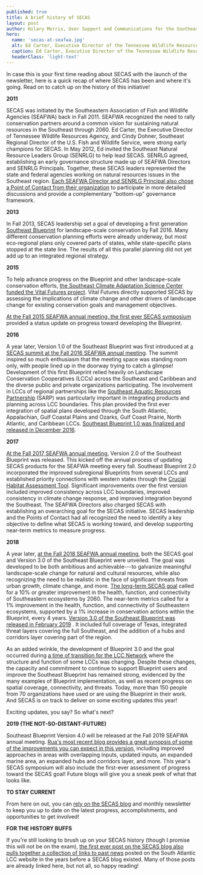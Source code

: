 ```yaml
---
published: true
title: A brief history of SECAS
layout: post
author: Hilary Morris, User Support and Communications for the Southeast and South Atlantic Blueprints
hero:
  name: 'secas-at-seafwa.jpg'
  alt: Ed Carter, Executive Director of the Tennessee Wildlife Resources Agency, speaks about the history and importance of SECAS at the 2016 SEAFWA annual meeting.
  caption: Ed Carter, Executive Director of the Tennessee Wildlife Resources Agency, speaks about the history and importance of SECAS at the 2016 SEAFWA annual meeting.
  headerClass: 'light-text'
---
```

In case this is your first time reading about SECAS with the launch of the newsletter, here is a quick recap of where SECAS has been and where it's going. Read on to catch up on the history of this initiative!<!--more-->

**2011**

SECAS was initiated by the Southeastern Association of Fish and Wildlife Agencies (SEAFWA) back in Fall 2011. SEAFWA recognized the need to rally conservation partners around a common vision for sustaining natural resources in the Southeast through 2060. Ed Carter, the Executive Director of Tennessee Wildlife Resources Agency, and Cindy Dohner, Southeast Regional Director of the U.S. Fish and Wildlife Service, were strong early champions for SECAS. In May 2012, Ed invited the Southeast Natural Resource Leaders Group (SENRLG) to help lead SECAS. SENRLG agreed, establishing an early governance structure made up of SEAFWA Directors and SENRLG Principals. Together, these SECAS leaders represented the state and federal agencies working on natural resources issues in the Southeast region. [Each SEAFWA Director and SENRLG Principal also chose a Point of Contact from their organization](https://secassoutheast.org/partners) to participate in more detailed discussions and provide a complementary "bottom-up" governance framework.

**2013**

In Fall 2013, SECAS leadership set a goal of developing a first generation [Southeast Blueprint](https://secassoutheast.org/blueprint) for landscape-scale conservation by Fall 2016. Many different conservation planning efforts were already underway, but most eco-regional plans only covered parts of states, while state-specific plans stopped at the state line. The results of all this parallel planning did not yet add up to an integrated regional strategy.

**2015**

To help advance progress on the Blueprint and other landscape-scale conservation efforts, [the Southeast Climate Adaptation Science Center funded the Vital Futures project](https://globalchange.ncsu.edu/secsc/projects-fiscal-year/conservation-adaptation-planning-for-landscape-and-climate-change-in-the-southeast/). Vital Futures directly supported SECAS by assessing the implications of climate change and other drivers of landscape change for existing conservation goals and management objectives.

[At the Fall 2015 SEAFWA annual meeting, the first ever SECAS symposium](http://www.southatlanticlcc.org/2015/11/06/reflections-on-the-southeast-conservation-adaptation-strategy-symposium/) provided a status update on progress toward developing the Blueprint.

**2016**

A year later, Version 1.0 of the Southeast Blueprint was first introduced at [a SECAS summit at the Fall 2016 SEAFWA annual meeting](http://www.southatlanticlcc.org/2016/11/04/the-southeast-conservation-adaptation-strategy-secas-leadership-summit/). The summit inspired so much enthusiasm that the meeting space was standing room only, with people lined up in the doorway trying to catch a glimpse! Development of this first Blueprint relied heavily on Landscape Conservation Cooperatives (LCCs) across the Southeast and Caribbean and the diverse public and private organizations participating. The involvement in LCCs of regional partnerships like the [Southeast Aquatic Resources Partnership](https://southeastaquatics.net/) (SARP) was particularly important in integrating products and planning across LCC boundaries. This plan provided the first ever integration of spatial plans developed through the South Atlantic, Appalachian, Gulf Coastal Plains and Ozarks, Gulf Coast Prairie, North Atlantic, and Caribbean LCCs. [Southeast Blueprint 1.0 was finalized and released in December 2016](http://www.southatlanticlcc.org/2016/12/05/secas-blueprint-now-on-the-southeast-conservation-planning-atlas/).

**2017**

[At the Fall 2017 SEAFWA annual meeting](http://www.southatlanticlcc.org/2017/11/03/2017-southeast-conservation-adaptation-strategy-symposium-at-seafwa-annual-conference/), Version 2.0 of the Southeast Blueprint was released. This kicked off the annual process of updating SECAS products for the SEAFWA meeting every fall. Southeast Blueprint 2.0 incorporated the improved subregional Blueprints from several LCCs and established priority connections with western states through the [Crucial Habitat Assessment Tool](http://www.wafwachat.org/). Significant improvements over the first version included improved consistency across LCC boundaries, improved consistency in climate change response, and improved integration beyond the Southeast. The SEAFWA Directors also charged SECAS with establishing an overarching goal for the SECAS initiative. SECAS leadership and the Points of Contact had all recognized the need to identify a key objective to define what SECAS is working toward, and develop supporting near-term metrics to measure progress.

**2018**

A year later, [at the Fall 2018 SEAFWA annual meeting](http://www.southatlanticlcc.org/2018/11/09/secas-at-the-southeastern-association-of-fish-wildlife-agencies-seafwa-annual-meeting/), both the SECAS goal and Version 3.0 of the Southeast Blueprint were unveiled. The goal was developed to be both ambitious and achievable---to galvanize meaningful landscape-scale change for natural and cultural resources, while also recognizing the need to be realistic in the face of significant threats from urban growth, climate change, and more. [The long-term SECAS goal](http://www.southatlanticlcc.org/2018/11/09/goal-for-southeastern-ecosystems-approved-by-state-wildlife-agency-directors/) called for a 10% or greater improvement in the health, function, and connectivity of Southeastern ecosystems by 2060. The near-term metrics called for a 1% improvement in the health, function, and connectivity of Southeastern ecosystems, supported by a 1% increase in conservation actions within the Blueprint, every 4 years. [Version 3.0 of the Southeast Blueprint was released in February 2019](https://secassoutheast.org/2019/02/14/Southeast-Conservation-Blueprint-Version-3.0-officially-released.html) . It included full coverage of Texas, integrated threat layers covering the full Southeast, and the addition of a hubs and corridors layer covering part of the region.

As an added wrinkle, the development of Blueprint 3.0 and the goal occurred during [a time of transition for the LCC Network](https://www.southatlanticlcc.org/2018/11/26/what-is-the-status-of-the-lccs/) where the structure and function of some LCCs was changing. Despite these changes, the capacity and commitment to continue to support Blueprint users and improve the Southeast Blueprint has remained strong, evidenced by the many examples of Blueprint implementation, as well as recent progress on spatial coverage, connectivity, and threats. Today, more than 150 people from 70 organizations have used or are using the Blueprint in their work. And SECAS is on track to deliver on some exciting updates this year!

Exciting updates, you say? So what's next?

**2019 (THE NOT-SO-DISTANT-FUTURE)**

Southeast Blueprint Version 4.0 will be released at the Fall 2019 SEAFWA annual meeting. [Rua's most recent blog provides a great synopsis of some of the improvements you can expect in this version](https://secassoutheast.org/2019/07/16/Southeast-Blueprint-improvements-in-the-works-this-year.html), including improved approaches in areas with overlapping inputs, updated inputs, an expanded marine area, an expanded hubs and corridors layer, and more. This year's SECAS symposium will also include the first-ever assessment of progress toward the SECAS goal! Future blogs will give you a sneak peek of what that looks like.

**TO STAY CURRENT**

From here on out, you can [rely on the SECAS blog](https://secassoutheast.org/blog) and monthly newsletter to keep you up to date on the latest progress, accomplishments, and opportunities to get involved! 

**FOR THE HISTORY BUFFS**

If you're still looking to brush up on your SECAS history (though I promise this will not be on the exam), [the first ever post on the SECAS blog also pulls together a collection of links to past news](https://secassoutheast.org/2018/11/16/starting-a-SECAS-blog.html) posted on the South Atlantic LCC website in the years before a SECAS blog existed. Many of those posts are already linked here, but not all, so happy reading!
